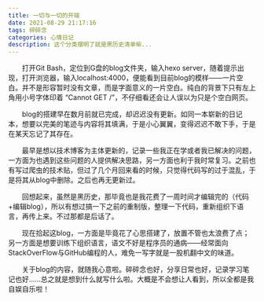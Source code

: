 ```yaml
---
title: 一切与一切的开端
date: 2021-08-29 21:17:16
tags: 碎碎念
categories: 心情日记
description: 这个分类摆明了就是黑历史清单嘛...
---
```

&ensp;&ensp;&ensp;&ensp;打开Git Bash，定位到G盘的blog文件夹，输入hexo server，随着提示出现，打开浏览器，输入localhost:4000，便能看到目前blog的模样——一片空白。并不是形容暂时没有文章，而是字面意义的一片空白。纯白的背景下只有左上角用小号字体印着 “Cannot GET /”，不仔细看还会让人误以为只是个空白网页。

&ensp;&ensp;&ensp;&ensp;blog的搭建早在数月前就已完成，却迟迟没有更新。如同一本崭新的日记本，想要以完美的笔迹与内容将其填满，于是小心翼翼，变得迟迟不敢下手，于是在某天忘记了其存在。  

&ensp;&ensp;&ensp;&ensp;最早是想以技术博客为主体更新的，记录一些我正在学或者我已解决的问题，一方面为也遇到这些问题的人提供解决思路，另一方面也利于我时常复习。之前也有写过爬虫的技术贴，但过了几个月回来看的时候，只觉得代码写的过于混乱，于是将其从blog中删除。之后也再无更新过。  

&ensp;&ensp;&ensp;&ensp;回想起来，虽然是黑历史，那毕竟也是我花费了一周时间才编辑完的（代码+编辑blog），所以有想过搞一下之前的重制版，整理一下代码，重新组织下语言，再传上来。不过那都是后话了。  

&ensp;&ensp;&ensp;&ensp;现在拾起这blog，一方面是毕竟花了心思搭建了，放置不管也太浪费了点；另一方面是想要训练下组织语言，语文不好是程序员的通病——经常面向StackOverFlow与GitHub编程的人，难免一写字就是一股机翻中文的味道。

&ensp;&ensp;&ensp;&ensp;关于blog的内容，就随我心意啦。碎碎念也好，分享日常也好，记录学习笔记也好……总之就是想到什么就写什么啦。大概是不会想让人看到，所以全都是我自娱自乐啦！